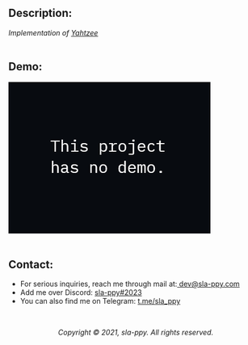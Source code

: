 ## Description:
*Implementation of [Yahtzee](https://www.hasbro.com/common/instruct/Yahtzee.pdf)*
<br>
<br>


## Demo:
<img src="https://github.com/sla-ppy/sla-ppy/blob/master/nodemo.png" alt="nodemo.png">
<br>
<br>


## Contact:
* For serious inquiries, reach me through mail at:<a href="mailto:dev@sla-ppy.com"> dev@sla-ppy.com</a><br>
* Add me over Discord: <a href="https://discord.com/users/545219738398097408">sla-ppy#2023</a><br>
* You can also find me on Telegram: <a href="https://t.me/sla_ppy">t.me/sla_ppy</a><br>
<br>


<p align="center">
<em>Copyright © 2021, sla-ppy. All rights reserved.</em>
</p>
